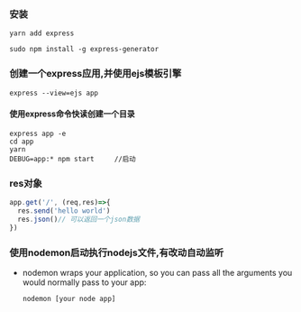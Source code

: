 ### 安装

```
yarn add express 
```

```
sudo npm install -g express-generator
```

### 创建一个express应用,并使用ejs模板引擎

```
express --view=ejs app
```

#### 使用express命令快读创建一个目录

```
express app -e
cd app
yarn
DEBUG=app:* npm start     //启动
```

### res对象

```javascript
app.get('/', (req,res)=>{
  res.send('hello world')
  res.json()// 可以返回一个json数据
})
```

### 使用nodemon启动执行nodejs文件,有改动自动监听

+ nodemon wraps your application, so you can pass all the arguments you would normally pass to your app:

  ```
  nodemon [your node app]
  ```

  